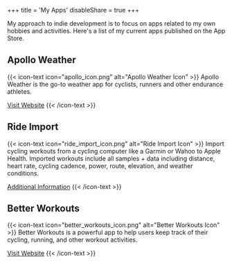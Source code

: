+++
title = 'My Apps'
disableShare = true
+++

My approach to indie development is to focus on apps related to my own hobbies and activities. Here's a
list of my current apps published on the App Store.

## Apollo Weather

{{< icon-text icon="apollo_icon.png" alt="Apollo Weather Icon" >}}
Apollo Weather is the go-to weather app for cyclists, runners and other endurance athletes.

[Visit Website](https://apolloweather.com)
{{< /icon-text >}}

## Ride Import

{{< icon-text icon="ride_import_icon.png" alt="Ride Import Icon" >}}
Import cycling workouts from a cycling computer like a Garmin or Wahoo to Apple Health. Imported workouts include all
samples + data including distance, heart rate, cycling cadence, power, route, elevation, and weather conditions.

[Additional Information](/ride-import/)
{{< /icon-text >}}

## Better Workouts

{{< icon-text icon="better_workouts_icon.png" alt="Better Workouts Icon" >}}
Better Workouts is a powerful app to help users keep track of their cycling, running, and other workout activities.

[Visit Website](https://betterworkouts.app)
{{< /icon-text >}}
